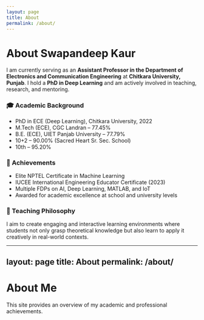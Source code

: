 ```yaml
---
layout: page
title: About
permalink: /about/
---
```


# About Swapandeep Kaur

I am currently serving as an **Assistant Professor in the Department of Electronics and Communication Engineering** at **Chitkara University, Punjab**. I hold a **PhD in Deep Learning** and am actively involved in teaching, research, and mentoring.

### 🎓 Academic Background

- PhD in ECE (Deep Learning), Chitkara University, 2022  
- M.Tech (ECE), CGC Landran – 77.45%  
- B.E. (ECE), UIET Panjab University – 77.79%  
- 10+2 – 90.00% (Sacred Heart Sr. Sec. School)  
- 10th – 95.20%

### 📑 Achievements

- Elite NPTEL Certificate in Machine Learning  
- IUCEE International Engineering Educator Certificate (2023)  
- Multiple FDPs on AI, Deep Learning, MATLAB, and IoT  
- Awarded for academic excellence at school and university levels  

### 🧠 Teaching Philosophy

I aim to create engaging and interactive learning environments where students not only grasp theoretical knowledge but also learn to apply it creatively in real-world contexts.

---



layout: page
title: About
permalink: /about/
---

# About Me

This site provides an overview of my academic and professional achievements.




